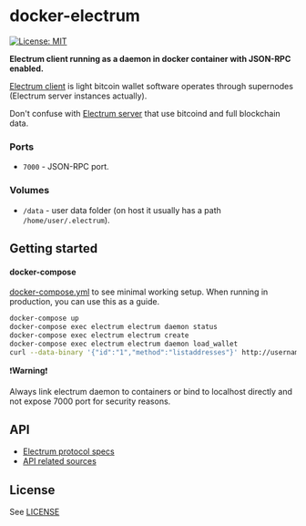 # docker-electrum

[![License: MIT](https://img.shields.io/badge/License-MIT-black.svg)](https://opensource.org/licenses/MIT)


**Electrum client running as a daemon in docker container with JSON-RPC enabled.**

[Electrum client](https://electrum.org/) is light bitcoin wallet software operates through supernodes (Electrum server instances actually).

Don't confuse with [Electrum server](https://github.com/spesmilo/electrum-server) that use bitcoind and full blockchain data.

### Ports

* `7000` - JSON-RPC port.

### Volumes

* `/data` - user data folder (on host it usually has a path ``/home/user/.electrum``).


## Getting started


#### docker-compose

[docker-compose.yml](https://github.com/slashfast/docker-electrum/blob/master/docker-compose.yml) to see minimal working setup. When running in production, you can use this as a guide.

```bash
docker-compose up
docker-compose exec electrum electrum daemon status
docker-compose exec electrum electrum create
docker-compose exec electrum electrum daemon load_wallet
curl --data-binary '{"id":"1","method":"listaddresses"}' http://username:password@localhost:7000
```

:exclamation:**Warning**:exclamation:

Always link electrum daemon to containers or bind to localhost directly and not expose 7000 port for security reasons.

## API

* [Electrum protocol specs](http://docs.electrum.org/en/latest/protocol.html)
* [API related sources](https://github.com/spesmilo/electrum/blob/master/lib/commands.py)

## License

See [LICENSE](https://github.com/slashfast/docker-electrum/blob/master/LICENSE)

